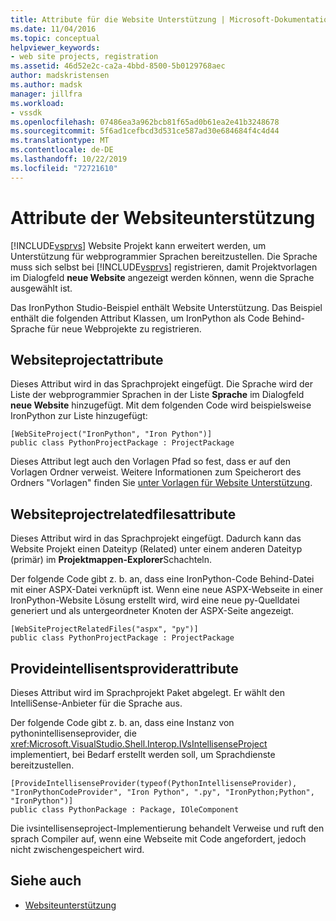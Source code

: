 ```yaml
---
title: Attribute für die Website Unterstützung | Microsoft-Dokumentation
ms.date: 11/04/2016
ms.topic: conceptual
helpviewer_keywords:
- web site projects, registration
ms.assetid: 46d52e2c-ca2a-4bbd-8500-5b0129768aec
author: madskristensen
ms.author: madsk
manager: jillfra
ms.workload:
- vssdk
ms.openlocfilehash: 07486ea3a962bcb81f65ad0b61ea2e41b3248678
ms.sourcegitcommit: 5f6ad1cefbcd3d531ce587ad30e684684f4c4d44
ms.translationtype: MT
ms.contentlocale: de-DE
ms.lasthandoff: 10/22/2019
ms.locfileid: "72721610"
---
```

# <a name="web-site-support-attributes"></a>Attribute der Websiteunterstützung
[!INCLUDE[vsprvs](../../code-quality/includes/vsprvs_md.md)] Website Projekt kann erweitert werden, um Unterstützung für webprogrammier Sprachen bereitzustellen. Die Sprache muss sich selbst bei [!INCLUDE[vsprvs](../../code-quality/includes/vsprvs_md.md)] registrieren, damit Projektvorlagen im Dialogfeld **neue Website** angezeigt werden können, wenn die Sprache ausgewählt ist.

Das IronPython Studio-Beispiel enthält Website Unterstützung. Das Beispiel enthält die folgenden Attribut Klassen, um IronPython als Code Behind-Sprache für neue Webprojekte zu registrieren.

## <a name="websiteprojectattribute"></a>Websiteprojectattribute
 Dieses Attribut wird in das Sprachprojekt eingefügt. Die Sprache wird der Liste der webprogrammier Sprachen in der Liste **Sprache** im Dialogfeld **neue Website** hinzugefügt. Mit dem folgenden Code wird beispielsweise IronPython zur Liste hinzugefügt:

```
[WebSiteProject("IronPython", "Iron Python")]
public class PythonProjectPackage : ProjectPackage
```

 Dieses Attribut legt auch den Vorlagen Pfad so fest, dass er auf den Vorlagen Ordner verweist. Weitere Informationen zum Speicherort des Ordners "Vorlagen" finden Sie [unter Vorlagen für Website Unterstützung](../../extensibility/internals/web-site-support-templates.md).

## <a name="websiteprojectrelatedfilesattribute"></a>Websiteprojectrelatedfilesattribute
 Dieses Attribut wird in das Sprachprojekt eingefügt. Dadurch kann das Website Projekt einen Dateityp (Related) unter einem anderen Dateityp (primär) im **Projektmappen-Explorer**Schachteln.

 Der folgende Code gibt z. b. an, dass eine IronPython-Code Behind-Datei mit einer ASPX-Datei verknüpft ist. Wenn eine neue ASPX-Webseite in einer IronPython-Website Lösung erstellt wird, wird eine neue py-Quelldatei generiert und als untergeordneter Knoten der ASPX-Seite angezeigt.

```
[WebSiteProjectRelatedFiles("aspx", "py")]
public class PythonProjectPackage : ProjectPackage
```

## <a name="provideintellisenseproviderattribute"></a>Provideintellisentsproviderattribute
 Dieses Attribut wird im Sprachprojekt Paket abgelegt. Er wählt den IntelliSense-Anbieter für die Sprache aus.

 Der folgende Code gibt z. b. an, dass eine Instanz von pythonintellisenseprovider, die <xref:Microsoft.VisualStudio.Shell.Interop.IVsIntellisenseProject> implementiert, bei Bedarf erstellt werden soll, um Sprachdienste bereitzustellen.

```
[ProvideIntellisenseProvider(typeof(PythonIntellisenseProvider), "IronPythonCodeProvider", "Iron Python", ".py", "IronPython;Python", "IronPython")]
public class PythonPackage : Package, IOleComponent
```

 Die ivsintellisenseproject-Implementierung behandelt Verweise und ruft den sprach Compiler auf, wenn eine Webseite mit Code angefordert, jedoch nicht zwischengespeichert wird.

## <a name="see-also"></a>Siehe auch
- [Websiteunterstützung](../../extensibility/internals/web-site-support.md)